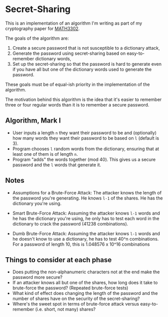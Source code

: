 # Secret-Sharing #

This is an implementation of an algorithm I'm writing as part of my cryptography paper for [MATH3302](http://www.uq.edu.au/study/course.html?course_code=MATH3302).

The goals of the algorithm are:

1. Create a secure password that is not susceptible to a dictionary attack,
2. Generate the password using secret-sharing based on easy-to-remember dictionary words,
3. Set up the secret-sharing so that the password is hard to generate even if you have all but one of the dictionary words used to generate the password.

These goals must be of equal-ish priority in the implementation of the algorithm.

The motivation behind this algorithm is the idea that it's easier to remember three or four regular words than it is to remember a secure password.


## Algorithm, Mark I #

- User inputs a length `n` they want their password to be and (optionally) how many words they want their password to be based on `l` (default is 3).
- Program chooses `l` random words from the dictionary, ensuring that at least one of them is of length `n`.
- Program "adds" the words together (mod 40). This gives us a secure password and the `l` words that generate it.

## Notes #
- Assumptions for a Brute-Force Attack: The attacker knows the length of the password you're generating. He knows `l-1` of the shares. He has the dictionary you're using.

- Smart Brute-Force Attack: Assuming the attacker knows `l-1` words and he has the dictionary you're using, he only has to test each word in the dictionary to crack the password (41238 combinations).
- Dumb Brute-Force Attack: Assuming the attacker knows `l-1` words and he doesn't know to use a dictionary, he has to test 40^n combinations. For a password of length 10, this is 1.048576 x 10^16 combinations

## Things to consider at each phase #

- Does putting the non-alphanumeric characters not at the end make the password more secure?
- If an attacker knows all but one of the shares, how long does it take to brute-force the password? (Repeated brute-force tests)
- What kind of effect does changing the length of the password and the number of shares have on the security of the secret-sharing?
- Where's the sweet spot in terms of brute-force attack versus easy-to-remember (i.e. short, not many) shares?
